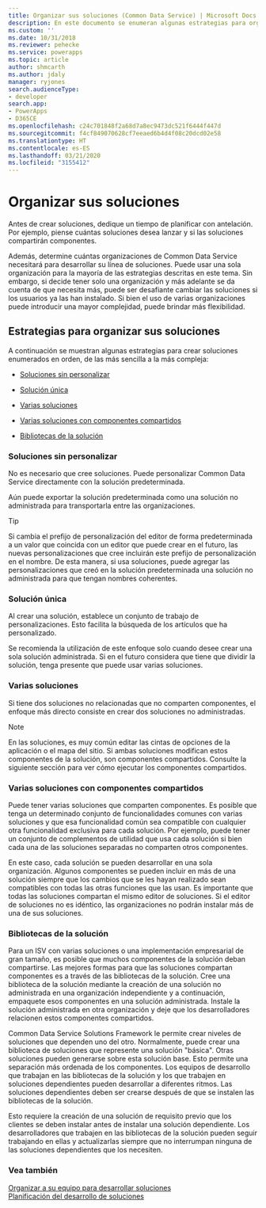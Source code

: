 ```yaml
---
title: Organizar sus soluciones (Common Data Service) | Microsoft Docs
description: En este documento se enumeran algunas estrategias para organizar sus soluciones
ms.custom: ''
ms.date: 10/31/2018
ms.reviewer: pehecke
ms.service: powerapps
ms.topic: article
author: shmcarth
ms.author: jdaly
manager: ryjones
search.audienceType:
- developer
search.app:
- PowerApps
- D365CE
ms.openlocfilehash: c24c701848f2a68d7a8ec9473dc521f6444f447d
ms.sourcegitcommit: f4cf849070628cf7eeaed6b4d4f08c20dcd02e58
ms.translationtype: HT
ms.contentlocale: es-ES
ms.lasthandoff: 03/21/2020
ms.locfileid: "3155412"
---
```

# <a name="organize-your-solutions"></a>Organizar sus soluciones

Antes de crear soluciones, dedique un tiempo de planificar con antelación. Por ejemplo, piense cuántas soluciones desea lanzar y si las soluciones compartirán componentes.  
  
 Además, determine cuántas organizaciones de Common Data Service necesitará para desarrollar su línea de soluciones. Puede usar una sola organización para la mayoría de las estrategias descritas en este tema. Sin embargo, si decide tener solo una organización y más adelante se da cuenta de que necesita más, puede ser desafiante cambiar las soluciones si los usuarios ya las han instalado. Si bien el uso de varias organizaciones puede introducir una mayor complejidad, puede brindar más flexibilidad.  
  
<a name="BKMK_OptionsToModularize"></a>   
## <a name="strategies-to-organize-your-solutions"></a>Estrategias para organizar sus soluciones  
 A continuación se muestran algunas estrategias para crear soluciones enumerados en orden, de las más sencilla a la más compleja:  
  
-   [Soluciones sin personalizar](organize-solutions.md#BKMK_NoCustomSolution)  
  
-   [Solución única](organize-solutions.md#BKMK_SingleSolution)  
  
-   [Varias soluciones](organize-solutions.md#BKMK_MultipleSolutions)  
  
-   [Varias soluciones con componentes compartidos](organize-solutions.md#BKMK_MultipleSolutionsSharedComponents)  
  
-   [Bibliotecas de la solución](organize-solutions.md#BKMK_SolutionLibraries)  
  
<a name="BKMK_NoCustomSolution"></a> 
  
### <a name="no-custom-solutions"></a>Soluciones sin personalizar  
 No es necesario que cree soluciones. Puede personalizar Common Data Service directamente con la solución predeterminada.  
  
 Aún puede exportar la solución predeterminada como una solución no administrada para transportarla entre las organizaciones.  
  
> [!TIP]
>  Si cambia el prefijo de personalización del editor de forma predeterminada a un valor que coincida con un editor que puede crear en el futuro, las nuevas personalizaciones que cree incluirán este prefijo de personalización en el nombre. De esta manera, si usa soluciones, puede agregar las personalizaciones que creó en la solución predeterminada una solución no administrada para que tengan nombres coherentes.  
  
<a name="BKMK_SingleSolution"></a>   
### <a name="single-solution"></a>Solución única  
 Al crear una solución, establece un conjunto de trabajo de personalizaciones. Esto facilita la búsqueda de los artículos que ha personalizado.  
  
 Se recomienda la utilización de este enfoque solo cuando desee crear una sola solución administrada. Si en el futuro considera que tiene que dividir la solución, tenga presente que puede usar varias soluciones.  
  
<a name="BKMK_MultipleSolutions"></a>   
### <a name="multiple-solutions"></a>Varias soluciones  
 Si tiene dos soluciones no relacionadas que no comparten componentes, el enfoque más directo consiste en crear dos soluciones no administradas.  
  
> [!NOTE]
>  En las soluciones, es muy común editar las cintas de opciones de la aplicación o el mapa del sitio. Si ambas soluciones modifican estos componentes de la solución, son componentes compartidos. Consulte la siguiente sección para ver cómo ejecutar los componentes compartidos.  
  
<a name="BKMK_MultipleSolutionsSharedComponents"></a>   
### <a name="multiple-solutions-with-shared-components"></a>Varias soluciones con componentes compartidos  
 Puede tener varias soluciones que comparten componentes. Es posible que tenga un determinado conjunto de funcionalidades comunes con varias soluciones y que esa funcionalidad común sea compatible con cualquier otra funcionalidad exclusiva para cada solución. Por ejemplo, puede tener un conjunto de complementos de utilidad que usa cada solución si bien cada una de las soluciones separadas no comparten otros componentes.  
  
 En este caso, cada solución se pueden desarrollar en una sola organización. Algunos componentes se pueden incluir en más de una solución siempre que los cambios que se les hayan realizado sean compatibles con todas las otras funciones que las usan. Es importante que todas las soluciones compartan el mismo editor de soluciones. Si el editor de soluciones no es idéntico, las organizaciones no podrán instalar más de una de sus soluciones.  
  
<a name="BKMK_SolutionLibraries"></a> 
  
### <a name="solution-libraries"></a>Bibliotecas de la solución  
 Para un ISV con varias soluciones o una implementación empresarial de gran tamaño, es posible que muchos componentes de la solución deban compartirse. Las mejores formas para que las soluciones compartan componentes es a través de las bibliotecas de la solución. Cree una biblioteca de la solución mediante la creación de una solución no administrada en una organización independiente y a continuación, empaquete esos componentes en una solución administrada. Instale la solución administrada en otra organización y deje que los desarrolladores relacionen estos componentes compartidos.  
  
 Common Data Service Solutions Framework le permite crear niveles de soluciones que dependen uno del otro. Normalmente, puede crear una biblioteca de soluciones que represente una solución "básica". Otras soluciones pueden generarse sobre esta solución base. Esto permite una separación más ordenada de los componentes. Los equipos de desarrollo que trabajan en las bibliotecas de la solución y los que trabajen en soluciones dependientes pueden desarrollar a diferentes ritmos. Las soluciones dependientes deben ser crearse después de que se instalen las bibliotecas de la solución.  
  
 Esto requiere la creación de una solución de requisito previo que los clientes se deben instalar antes de instalar una solución dependiente. Los desarrolladores que trabajen en las bibliotecas de la solución pueden seguir trabajando en ellas y actualizarlas siempre que no interrumpan ninguna de las soluciones dependientes que los necesiten.  
  
### <a name="see-also"></a>Vea también  
 [Organizar a su equipo para desarrollar soluciones](organize-team-develop-solutions.md)   
 [Planificación del desarrollo de soluciones](/dynamics365/customer-engagement/developer/plan-solution-development)
